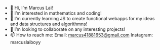 - 👋 Hi, I’m Marcus Lai!
- 👀 I’m interested in mathematics and coding!
- 🌱 I’m currently learning JS to create functional webapps for my ideas and data structures and algorithmns!
- 💞️ I’m looking to collaborate on any interesting projects!
- 📫 How to reach me: 
Email: marcus41881653@gmail.com
Instagram: marcuslaiboyy

<!---
YouTelllMe/YouTelllMe is a ✨ special ✨ repository because its `README.md` (this file) appears on your GitHub profile.
You can click the Preview link to take a look at your changes.
--->
